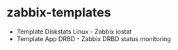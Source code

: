 # zabbix-templates

* Template Diskstats Linux - Zabbix iostat
* Template App DRBD - Zabbix DRBD status monitoring
